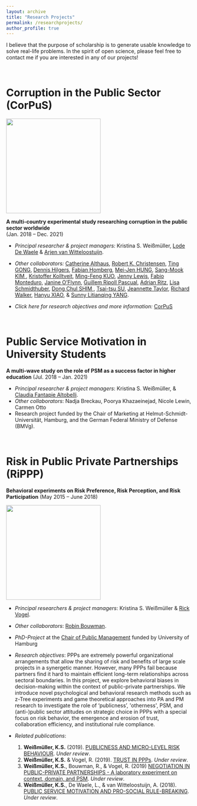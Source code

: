 ```yaml
---
layout: archive
title: "Research Projects"
permalink: /researchprojects/
author_profile: true
---
```


I believe that the purpose of scholarship is to generate usable knowledge to solve real-life problems. In the spirit of open science, please feel free to contact me if you are interested in any of our projects!

<br/>

# Corruption in the Public Sector (CorPuS)


<p align="left">
  <img width="256" src="https://ksweissmueller.github.io/files/corpus-logo_horizontal.png">
</p>


**A multi-country experimental study researching corruption in the public sector worldwide**      
(Jan. 2018 – Dec. 2021)

* *Principal researcher & project managers:*  	Kristina S. Weißmüller, <a href="https://www.uantwerpen.be/en/staff/lode-dewaele/">Lode De Waele</a> & <a href="https://research.vu.nl/en/persons/a-van-witteloostuijn">Arjen van Witteloostuijn</a>.

* *Other collaborators:* <a href="https://www.anzsog.edu.au/about/contact-directory/catherine-althaus">Catherine Althaus</a>, <a href="https://marriottschool.byu.edu/directory/details?id=36271">Robert K. Christensen</a>, <a href="https://scholars.cityu.edu.hk/en/persons/ting-gong(d7df4bfc-052e-4904-bf59-b945cad92635).html">Ting GONG</a>, <a href="https://www.jku.at/institut-fuer-public-und-nonprofit-management/ueber-uns/team/hilgers/">Dennis Hilgers</a>, <a href="http://impresaemanagement.luiss.it/docenti/cv/353465">Fabian Homberg</a>, <a href="http://politics.ntu.edu.tw/english/?p=8832">Mei-Jen HUNG</a>, <a href="http://itpolicy.seoultech.ac.kr/hcm/plugin/prof2/detail.jsp?menu=9070&lang=en&id=02263">Sang-Mook KIM </a>, <a href="https://www.sv.uio.no/isv/english/people/aca/kristoffer-kolltveit/index.html">Kristoffer Kolltveit</a>, <a href="http://politics.ntu.edu.tw/english/?p=12196">Ming-Feng KUO</a>, <a href="http://unimelb.academia.edu/JennyLewis">Jenny Lewis</a>, <a href="https://economia.uniroma2.it/faculty/76/monteduro-fabio">Fabio Monteduro</a>, <a href="https://www.anzsog.edu.au/about/contact-directory/janine-o-flynn">Janine O’Flynn</a>, <a href="http://cpa.uab.cat/index.php/en/ripoll-pascual-guillem">Guillem Ripoll Pascual</a>, <a href="http://www.kpm.unibe.ch/contact/personen/geschaeftsleitung/prof_dr_ritz_adrian/index_eng.html">Adrian Ritz</a>, <a href="https://www.jku.at/institut-fuer-public-und-nonprofit-management/ueber-uns/team/schmidthuber/">Lisa Schmidthuber</a>, <a href="https://kupa.korea.edu/kupaeng/professor/fulltime.do?mode=view&articleNo=36671&article.offset=0&articleLimit=200">Dong Chul SHIM </a>, <a href="http://politics.ntu.edu.tw/english/?p=147">Tsai-tsu SU</a>, <a href="https://research-repository.uwa.edu.au/en/persons/jeannette-taylor">Jeannette Taylor</a>, <a href="https://www.cityu.edu.hk/pol/faculty_academic_teaching_detail.asp?id=5">Richard Walker</a>, <a href="https://www.eduhk.hk/aps/people/dr-hanyu-xiao/">Hanyu XIAO</a>, & <a href="https://scholars.cityu.edu.hk/en/persons/litianqing-yang(e2b0f421-b4bc-450a-9b8a-dfb5950d058a).html">Sunny Litianqing YANG</a>.

* *Click here for research objectives and more information:* <a href="www.corpus-project.org">CorPuS</a>

<br/>

# Public Service Motivation in University Students


**A multi-wave study on the role of PSM as a success factor in higher education**
(Jul. 2018 – Jan. 2021)

* *Principal researcher & project managers*: Kristina S. Weißmüller, & <a href="https://www.hsu-hh.de/marketing/team#details-0-0">Claudia Fantapie Altobelli</a>.
* *Other collaborators*: Nadja Breckau, Poorya Khazaeinejad, Nicole Lewin, Carmen Otto
* Research project funded by the Chair of Marketing at Helmut-Schmidt-Universität, Hamburg, and the German Federal Ministry of Defense (BMVg).



<br/>

# Risk in Public Private Partnerships (RiPPP)


**Behavioral experiments on Risk Preference, Risk Perception, and Risk Participation**
(May 2015 – June 2018)

<p align="left">
  <img width="256" src="https://www.uci.ac.cr/wp-content/uploads/2016/08/risk-blocks.jpg">
</p>

* *Principal researchers & project managers*: Kristina S. Weißmüller & [Rick Vogel](https://www.wiso.uni-hamburg.de/en/fachbereich-sozoek/professuren/vogel-rick/team/vogel-rick.html).
* *Other collaborators*: [Robin Bouwman](https://www.uu.nl/staff/RBBouwman/Profile).
* *PhD-Project* at the [Chair of Public Management](https://www.wiso.uni-hamburg.de/en/fachbereich-sozoek/professuren/vogel-rick/forschung/forschungsprojekte/rippp.html) funded by University of Hamburg
* *Research objectives*:
PPPs are extremely powerful organizational arrangements that allow the sharing of risk and benefits of large scale projects in a synergetic manner. However, many PPPs fail because partners find it hard to maintain efficient long-term relationships across sectoral boundaries. 
In this project, we explore behavioral biases in decision-making within the context of public-private partnerships. We introduce novel psychological and behavioral research methods such as z-Tree experiments and game theoretical approaches into PA and PM research to investigate the role of ‘publicness’, 'otherness', PSM, and (anti-)public sector attitudes on strategic choice in PPPs with a special focus on risk behavior, the emergence and erosion of trust, collaboration efficiency, and institutional rule compliance.

* *Related publications*: 
   1. **Weißmüller, K.S.** (2019). <a href="https://ksweissmueller.github.io/files/Weissmueller_2019_Discounting_Publicness.pdf">PUBLICNESS AND MICRO-LEVEL RISK BEHAVIOUR</a>. *Under review*.
   2. **Weißmüller, K.S.** & Vogel, R. (2019). <a href="https://ksweissmueller.github.io/files/2019_02_Weissmueller_Vogel_TRUSTCentipede_JPART_full.pdf">TRUST IN PPPs</a>. *Under review*.
   3. **Weißmüller, K.S.**, Bouwman, R., & Vogel, R. (2019) <a href="https://ksweissmueller.github.io/files/Weissmueller_et_al_Negotiation.pdf">NEGOTIATION IN PUBLIC-PRIVATE PARTNERSHIPS - A laboratory experiment on context, domain, and PSM</a>. *Under review*.
   4. **Weißmüller, K.S.**, De Waele, L., & van Witteloostuijn, A. (2018). <a href="https://ksweissmueller.github.io/files/Weissmueller_et_al._2019_PSM_Rulebreaking_Manuscript.pdf">PUBLIC SERVICE MOTIVATION AND PRO-SOCIAL RULE-BREAKING</a>. *Under review*.

